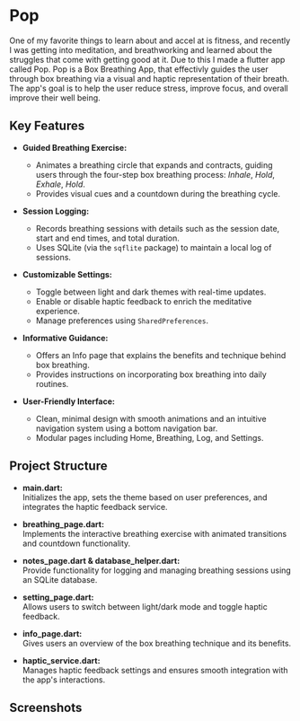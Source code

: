 # Pop

One of my favorite things to learn about and accel at is fitness, and recently I was getting into meditation, and breathworking and learned about the struggles that come with getting good at it. Due to this I made a flutter app called Pop. Pop is a Box Breathing App, that effectivly guides the user through box breathing via a visual and haptic representation of their breath. The app's goal is to help the user reduce stress, improve focus, and overall improve their well being.

## Key Features

- **Guided Breathing Exercise:**  
  - Animates a breathing circle that expands and contracts, guiding users through the four-step box breathing process: *Inhale*, *Hold*, *Exhale*, *Hold*.  
  - Provides visual cues and a countdown during the breathing cycle.
  
- **Session Logging:**  
  - Records breathing sessions with details such as the session date, start and end times, and total duration.  
  - Uses SQLite (via the `sqflite` package) to maintain a local log of sessions.

- **Customizable Settings:**  
  - Toggle between light and dark themes with real-time updates.  
  - Enable or disable haptic feedback to enrich the meditative experience.  
  - Manage preferences using `SharedPreferences`.

- **Informative Guidance:**  
  - Offers an Info page that explains the benefits and technique behind box breathing.  
  - Provides instructions on incorporating box breathing into daily routines.

- **User-Friendly Interface:**  
  - Clean, minimal design with smooth animations and an intuitive navigation system using a bottom navigation bar.  
  - Modular pages including Home, Breathing, Log, and Settings.

## Project Structure

- **main.dart:**  
  Initializes the app, sets the theme based on user preferences, and integrates the haptic feedback service.
  
- **breathing_page.dart:**  
  Implements the interactive breathing exercise with animated transitions and countdown functionality.
  
- **notes_page.dart & database_helper.dart:**  
  Provide functionality for logging and managing breathing sessions using an SQLite database.
  
- **setting_page.dart:**  
  Allows users to switch between light/dark mode and toggle haptic feedback.
  
- **info_page.dart:**  
  Gives users an overview of the box breathing technique and its benefits.
  
- **haptic_service.dart:**  
  Manages haptic feedback settings and ensures smooth integration with the app's interactions.

## Screenshots

